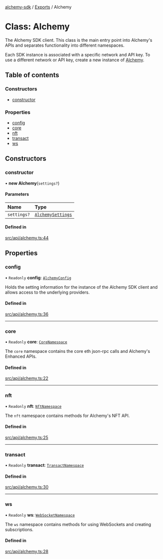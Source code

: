 [alchemy-sdk](../README.md) / [Exports](../modules.md) / Alchemy

# Class: Alchemy

The Alchemy SDK client. This class is the main entry point into Alchemy's
APIs and separates functionality into different namespaces.

Each SDK instance is associated with a specific network and API key. To use a
different network or API key, create a new instance of [Alchemy](Alchemy.md).

## Table of contents

### Constructors

- [constructor](Alchemy.md#constructor)

### Properties

- [config](Alchemy.md#config)
- [core](Alchemy.md#core)
- [nft](Alchemy.md#nft)
- [transact](Alchemy.md#transact)
- [ws](Alchemy.md#ws)

## Constructors

### constructor

• **new Alchemy**(`settings?`)

#### Parameters

| Name | Type |
| :------ | :------ |
| `settings?` | [`AlchemySettings`](../interfaces/AlchemySettings.md) |

#### Defined in

[src/api/alchemy.ts:44](https://github.com/alchemyplatform/alchemy-sdk-js/blob/fd39d10/src/api/alchemy.ts#L44)

## Properties

### config

• `Readonly` **config**: [`AlchemyConfig`](AlchemyConfig.md)

Holds the setting information for the instance of the Alchemy SDK client
and allows access to the underlying providers.

#### Defined in

[src/api/alchemy.ts:36](https://github.com/alchemyplatform/alchemy-sdk-js/blob/fd39d10/src/api/alchemy.ts#L36)

___

### core

• `Readonly` **core**: [`CoreNamespace`](CoreNamespace.md)

The `core` namespace contains the core eth json-rpc calls and Alchemy's
Enhanced APIs.

#### Defined in

[src/api/alchemy.ts:22](https://github.com/alchemyplatform/alchemy-sdk-js/blob/fd39d10/src/api/alchemy.ts#L22)

___

### nft

• `Readonly` **nft**: [`NftNamespace`](NftNamespace.md)

The `nft` namespace contains methods for Alchemy's NFT API.

#### Defined in

[src/api/alchemy.ts:25](https://github.com/alchemyplatform/alchemy-sdk-js/blob/fd39d10/src/api/alchemy.ts#L25)

___

### transact

• `Readonly` **transact**: [`TransactNamespace`](TransactNamespace.md)

#### Defined in

[src/api/alchemy.ts:30](https://github.com/alchemyplatform/alchemy-sdk-js/blob/fd39d10/src/api/alchemy.ts#L30)

___

### ws

• `Readonly` **ws**: [`WebSocketNamespace`](WebSocketNamespace.md)

The `ws` namespace contains methods for using WebSockets and creating subscriptions.

#### Defined in

[src/api/alchemy.ts:28](https://github.com/alchemyplatform/alchemy-sdk-js/blob/fd39d10/src/api/alchemy.ts#L28)
